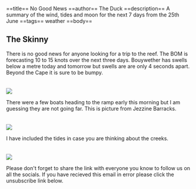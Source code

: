 ==title==
 No Good News
==author==
 The Duck
==description==
 A summary of the wind, tides and moon for the next 7 days from the 25th June
==tags==
 weather
==body==

 The Skinny
 ----------

 There is no good news for anyone looking for a trip to the reef. The BOM is forecasting 10 to 15 knots over the next three days. Bouywether has swells below a metre today and tomorrow but swells are are only 4 seconds apart. Beyond the Cape it is sure to be bumpy.

 <img style="padding-top: 20px;" src="https://ducksnutsfishing.com/images/posts/25-june-wind-davies.png">
     
 There were a few boats heading to the ramp early this morning but I am guessing they are not going far. This is picture from Jezzine Barracks.

 <img style="padding-top: 20px;" src="https://ducksnutsfishing.com/images/posts/25-june-tsv.jpg">

 I have included the tides in case you are thinking about the creeks.

 <img style="padding-top: 20px;" src="https://ducksnutsfishing.com/images/posts/25-june-tides.png">

Please don't forget to share the link with everyone you know to follow us on all the socials. If you have recieved this email in error please click the unsubscribe link below.



